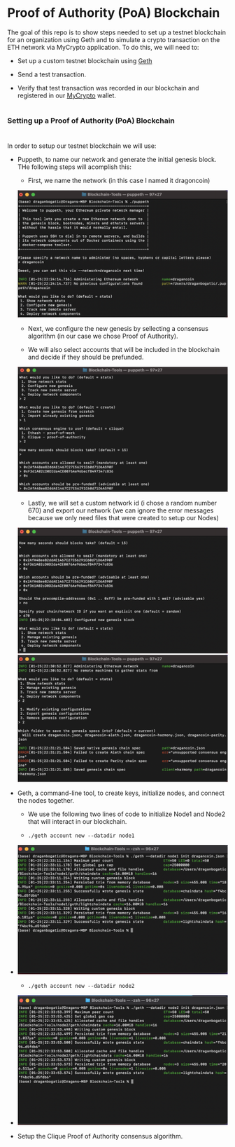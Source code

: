 #
# Proof of Authority (PoA) Blockchain 


The goal of this repo is to show steps needed to set up a testnet blockchain for an organization using Geth and to simulate a crypto transaction on the ETH network via MyCrypto application. To do this, we will need to:


* Set up a custom testnet blockchain using [Geth](https://geth.ethereum.org/)


* Send a test transaction.

* Verify that test transaction was recorded in our blockchain and registered in our [MyCrypto](https://mycrypto.com/account) wallet.

#
### Setting up a Proof of Authority (PoA) Blockchain
#
In order to setup our testnet blockchain we will use:

* Puppeth, to name our network and generate the initial genesis block. THe following steps will acomplish this:

    * First, we name the network (in this case I named it dragoncoin)

    ![puppeth](images/Screen_Shot1.png)

    * Next, we configure the new genesis by sellecting a consensus algorithm (in our case we chose Proof of Authority).

    * We will also select accounts that will be included in the blockchain and decide if they should be prefunded.

    ![puppeth2](images/Screen_Shot2.png)

    * Lastly, we will set a custom network id (i chose a random number 670) and export our network (we can ignore the error messages because we only need files that were created to setup our Nodes)

    ![puppeth3](images/Screen_Shot3.png)
    ![puppeth4](images/Screen_Shot4.png)


* Geth, a command-line tool, to create keys, initialize nodes, and connect the nodes together.

    * We use the following two lines of code to initialize Node1 and Node2 that will interact in our blockchain.

    * `./geth account new --datadir node1`

* ![Node1](images/Screen_Shot5.png)

    * `./geth account new --datadir node2`

* ![Node2](images/Screen_Shot6.png)

* Setup the Clique Proof of Authority consensus algorithm.
#







